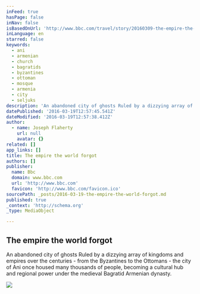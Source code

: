```yaml
---
inFeed: true
hasPage: false
inNav: false
isBasedOnUrl: 'http://www.bbc.com/travel/story/20160309-the-empire-the-world-forgot'
inLanguage: en
starred: false
keywords:
  - ani
  - armenian
  - church
  - bagratids
  - byzantines
  - ottoman
  - mosque
  - armenia
  - city
  - seljuks
description: 'An abandoned city of ghosts Ruled by a dizzying array of kingdoms and empires over the centuries - from the Byzantines to the Ottomans - the city of Ani once housed many thousands of people, becoming a cultural hub and regional power under the medieval Bagratid Armenian dynasty.'
datePublished: '2016-03-19T12:57:45.541Z'
dateModified: '2016-03-19T12:57:38.412Z'
author:
  - name: Joseph Flaherty
    url: null
    avatar: {}
related: []
app_links: []
title: The empire the world forgot
authors: []
publisher:
  name: Bbc
  domain: www.bbc.com
  url: 'http://www.bbc.com'
  favicon: 'http://www.bbc.com/favicon.ico'
sourcePath: _posts/2016-03-19-the-empire-the-world-forgot.md
published: true
_context: 'http://schema.org'
_type: MediaObject

---
```

<article style=""><h1>The empire the world forgot</h1><p>An abandoned city of ghosts Ruled by a dizzying array of kingdoms and empires over the centuries - from the Byzantines to the Ottomans - the city of Ani once housed many thousands of people, becoming a cultural hub and regional power under the medieval Bagratid Armenian dynasty.</p><img src="http://ichef.bbci.co.uk/wwfeatures/624_351/images/live/p0/3m/27/p03m27w5.jpg" /></article>